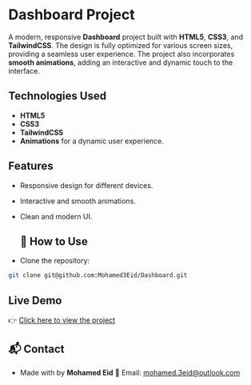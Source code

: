 # Dashboard Project

A modern, responsive **Dashboard** project built with **HTML5**, **CSS3**, and **TailwindCSS**. The design is fully optimized for various screen sizes, providing a seamless user experience. The project also incorporates **smooth animations**, adding an interactive and dynamic touch to the interface.

## Technologies Used

- **HTML5**
- **CSS3**
- **TailwindCSS**
- **Animations** for a dynamic user experience.

## Features

- Responsive design for different devices.
- Interactive and smooth animations.
- Clean and modern UI.

  ## 📂 How to Use

- Clone the repository:

```bash
git clone git@github.com:Mohamed3Eid/Dashboard.git

```

## Live Demo

👉 [Click here to view the project](https://mohamed3eid.github.io/Dashboard/src/pages/index.html)

## 📬 Contact

- Made with by **Mohamed Eid**
  📧 Email: mohamed.3eid@outlook.com
